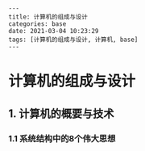 ```
---
title: 计算机的组成与设计
categories: base
date: 2021-03-04 10:23:29
tags: [计算机的组成与设计, 计算机, base]
---
```

# 计算机的组成与设计





## 1. 计算机的概要与技术



### 1.1 系统结构中的8个伟大思想





















